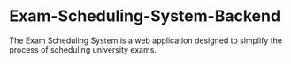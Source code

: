 # Exam-Scheduling-System-Backend
The Exam Scheduling System is a web application designed to simplify the process of scheduling university exams.
